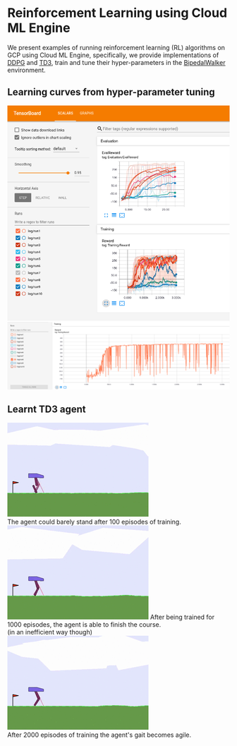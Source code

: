 # Reinforcement Learning using Cloud ML Engine

We present examples of running reinforcement learning (RL) algorithms on GCP
using Cloud ML Engine, specifically, we provide implementations of [DDPG](https://arxiv.org/abs/1509.02971) and [TD3](https://arxiv.org/abs/1802.09477), train and tune their hyper-parameters in the [BipedalWalker](https://gym.openai.com/envs/BipedalWalker-v2) environment.

## Learning curves from hyper-parameter tuning
![Learning curves](img/learning_curve.png?raw=true)  
![Optimal curve](img/optimal_curve.png?raw=true)  

## Learnt TD3 agent
![ep100](img/ep100.gif?raw=true)  
The agent could barely stand after 100 episodes of training.  
![ep1000](img/ep1000.gif?raw=true)
After being trained for 1000 episodes, the agent is able to finish the course.  
(in an inefficient way though)  
![ep2000](img/ep2000.gif?raw=true)  
After 2000 episodes of training the agent's gait becomes agile.

